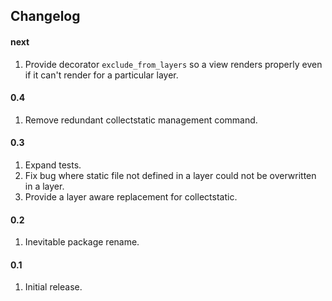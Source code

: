 ## Changelog

#### next
1. Provide decorator `exclude_from_layers` so a view renders properly even if it can't render for a particular layer.

#### 0.4
1. Remove redundant collectstatic management command.

#### 0.3
1. Expand tests.
2. Fix bug where static file not defined in a layer could not be overwritten in a layer.
3. Provide a layer aware replacement for collectstatic.

#### 0.2
1. Inevitable package rename.

#### 0.1
1. Initial release.

